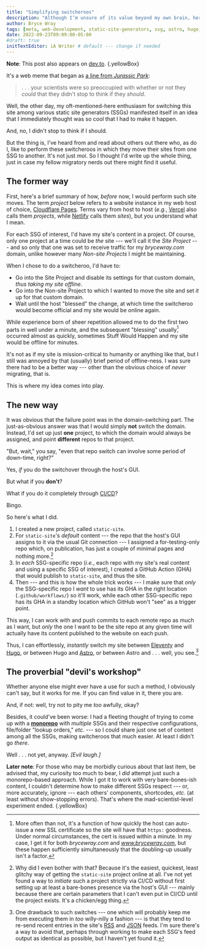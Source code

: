 ```yaml
---
title: "Simplifying switcheroos"
description: "Although I’m unsure of its value beyond my own brain, here’s a tale of how I made it easier to continue as a migratory nerd."
author: Bryce Wray
tags: [meta, web-development, static-site-generators, ssg, astro, hugo, eleventy, website-hosting, cloudflare, cloudflare-pages, netlify, vercel, version-control, git, rss, json]
date: 2022-09-23T09:09:00-05:00
#draft: true
initTextEditor: iA Writer # default --- change if needed
---
```


**Note**: This post also appears on [dev.to](https://dev.to/brycewray/simplifying-switcheroos-4m2f).
{.yellowBox}

It's a web meme that began as [a line from *Jurassic Park*](https://www.imdb.com/title/tt0107290/quotes/qt1464414):

> . . . your scientists were so preoccupied with whether or not they *could* that they didn't stop to think if they *should*.

Well, the other day, my oft-mentioned-here enthusiasm for switching this site among various static site generators (SSGs) manifested itself in an idea that I immediately thought was so cool that I had to make it happen.

And, no, I didn't stop to think if I should.

But the thing is, I've heard from and read about others out there who, as do I, like to perform these switcheroos in which they move their sites from one SSG to another. It's not just *moi*. So I thought I'd write up the whole thing, just in case my fellow migratory nerds out there might find it useful.

## The former way

First, here's a brief summary of how, *before* now, I would perform such site moves. The term *project* below refers to a website instance in my web host of choice, [Cloudflare Pages](https://pages.cloudflare.com). Terms vary from host to host (*e.g.*, [Vercel](https://vercel.com) also calls them *projects*, while [Netlify](https://netlify.com) calls them *sites*), but you understand what I mean.

For each SSG of interest, I'd have my site's content in a project. Of course, only one project at a time could be *the* site --- we'll call it the *Site Project* --- and so only that one was set to receive traffic for my *brycewray.com* domain, unlike however many *Non-site Projects* I might be maintaining.

When I chose to do a switcheroo, I'd have to:
- Go into the Site Project and disable its settings for that custom domain, *thus taking my site offline*.
- Go into the Non-site Project to which I wanted to move the site and set *it* up for that custom domain.
- Wait until the host "blessed" the change, at which time the switcheroo would become official and my site would be online again.

While experience born of sheer repetition allowed me to do the first two parts in well under a minute, and the subsequent "blessing" usually[^certs] occurred almost as quickly, sometimes Stuff Would Happen and my site would be offline for minutes.

[^certs]: More often than not, it's a function of how quickly the host can auto-issue a new SSL certificate so the site will have that `https:` goodness. Under normal circumstances, the cert is issued within a minute. In my case, I get it for both *brycewray.com* and *www.brycewray.com*, but these happen sufficiently simultaneously that the doubling-up usually isn't a factor.

It's not as if my site is mission-critical to humanity or anything like that, but I still was annoyed by that (usually) brief period of offline-ness. I was sure there had to be a better way --- other than the obvious choice of *never* migrating, that is.

This is where my idea comes into play.

## The new way

It was obvious that the failure point was in the domain-switching part. The just-as-obvious answer was that I would simply **not** switch the domain. Instead, I'd set up just **one** project, to which the domain would always be assigned, and point **different** repos to that project.

"But, wait," you say, "even that repo switch can involve some period of down-time, right?"

Yes, *if* you do the switchover through the host's GUI.

But what if you **don't**?

What if you do it completely through [CI/CD](https://www.infoworld.com/article/3271126/what-is-cicd-continuous-integration-and-continuous-delivery-explained.html)?

Bingo.

So here's what I did.

1. I created a new project, called `static-site`.
2. For `static-site`'s *default* content --- the repo that the host's GUI assigns to it via the usual Git connection --- I assigned a for-testing-only repo which, on publication, has just a couple of minimal pages and nothing more.[^host]
3. In *each* SSG-specific repo (*i.e.*, each repo with my site's real content and using a specific SSG of interest), I created a GitHub Action (GHA) that would publish to `static-site`, and thus the site.
4. Then --- and this is how the whole trick works --- I make sure that *only* the SSG-specific repo I *want* to use has its GHA in the right location (`.github/workflows/`) so it'll work, while each other SSG-specific repo has its GHA in a standby location which GitHub won't "see" as a trigger point.

[^host]: Why did I even bother with that? Because it's the easiest, quickest, least glitchy way of getting the `static-site` project online at all. I've not yet found a way to *initiate* such a project strictly via CI/CD without first setting up at least a bare-bones presence via the host's GUI --- mainly because there are certain parameters that I can't even put in CI/CD until the project exists. It's a chicken/egg thing.

This way, I can work with and push commits to each remote repo as much as I want, but *only* the one I want to be the site repo at any given time will actually have its content published to the website on each push.

Thus, I can effortlessly, *instantly* switch my site between [Eleventy](https://11ty.dev) and [Hugo](https://gohugo.io), or between Hugo and [Astro](https://astro.build), or between Astro and . . . well, you see.[^feeds]

[^feeds]: One drawback to such switches --- one which will probably keep me from executing them in *too* willy-nilly a fashion --- is that they tend to re-send recent entries in the site's [RSS](https://en.wikipedia.org/wiki/RSS) and [JSON](https://jsonfeed.org/) feeds. I'm sure there's a way to avoid that, perhaps through working to make each SSG's feed output as identical as possible, but I haven't yet found it.

## The proverbial "devil's workshop"

Whether anyone else might ever have a use for such a method, I obviously can't say, but it works for me. If you can find value in it, there you are.

And, if not: well, try not to pity me *too* awfully, okay?

Besides, it could've been worse: I had a fleeting thought of trying to come up with a [**monorepo**](https://en.wikipedia.org/wiki/Monorepo) with *multiple* SSGs and their respective configurations, file/folder "lookup orders," *etc.* --- so I could share just one set of content among all the SSGs, making switcheroos that much easier. At least I didn't go *there*.

Well . . . not yet, anyway. *[Evil laugh.]*

**Later note**: For those who may be morbidly curious about that last item, be advised that, my curiosity too much to bear, I *did* attempt just such a monorepo-based approach. While I got it to work with very bare-bones-ish content, I couldn't determine how to make different SSGs respect --- or, more accurately, ignore --- each others' components, shortcodes, *etc.* (at least without show-stopping errors). That's where the mad-scientist-level experiment ended.
{.yellowBox}
